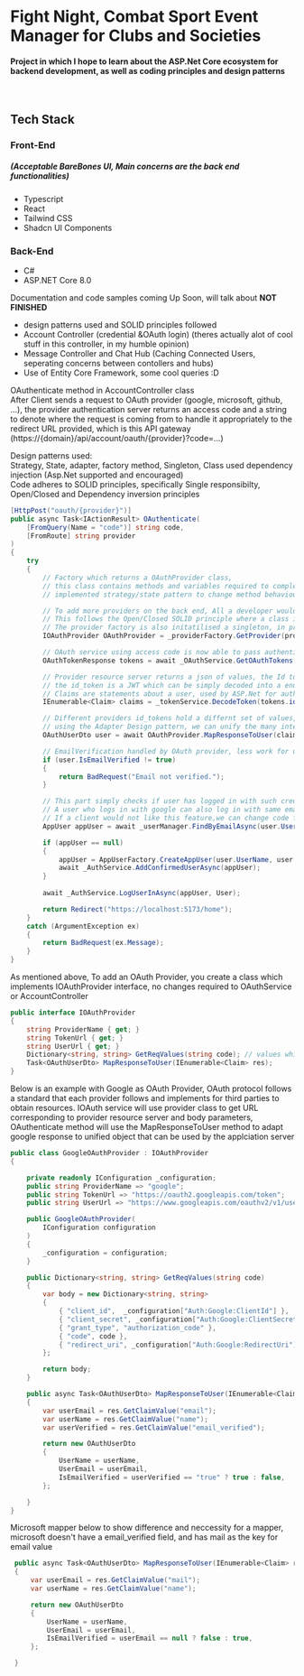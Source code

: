 <h1>Fight Night, Combat Sport Event Manager for Clubs and Societies </h1>
<h4> Project in which I hope to learn about the ASP.Net Core ecosystem for backend development, as well as coding principles and design patterns</h4>
<br>

<h2> Tech Stack </h2>
<h3>Front-End <h5>(Acceptable BareBones UI, Main concerns are the back end functionalities)</h5> </h3>
<ul>
  <li> Typescript </li>
  <li> React </li>
  <li> Tailwind CSS </li>
  <li> Shadcn UI Components </li>
</ul>

<h3>Back-End</h3>
<ul>
  <li> C# </li>
  <li> ASP.NET Core 8.0 </li>
</ul>

Documentation and code samples coming Up Soon, will talk about <b>NOT FINISHED</b><br> 
- design patterns used and SOLID principles followed
- Account Controller (credential &OAuth login) (theres actually alot of cool stuff in this controller, in my humble opinion)
- Message Controller and Chat Hub (Caching Connected Users, seperating concerns between contollers and hubs)
- Use of Entity Core Framework, some cool queries :D


OAuthenticate method in AccountController class <br>
After Client sends a request to OAuth provider (google, microsoft, github, ...), the provider authentication server returns an access code and a string to denote where the request is coming from to handle it appropriately to the redirect URL provided, which is this API gateway (https://{domain}/api/account/oauth/{provider}?code=...)<br>

Design patterns used:<br>
Strategy, State, adapter, factory method, Singleton, Class used dependency injection (Asp.Net supported and encouraged) <br>
Code adheres to SOLID principles, specifically Single responsibilty, Open/Closed and Dependency inversion principles

```C#
[HttpPost("oauth/{provider}")]
public async Task<IActionResult> OAuthenticate(
    [FromQuery(Name = "code")] string code,
    [FromRoute] string provider
)
{
    try
    {
        // Factory which returns a OAuthProvider class, 
        // this class contains methods and variables required to complete oauth 
        // implemented strategy/state pattern to change method behaviour during run time

        // To add more providers on the back end, All a developer would need to do would be to create another class which implements the IOAuthProvider interface, and fill in the required fields and methods
        // This follows the Open/Closed SOLID principle where a class is open for extension, but closed for modification
        // The provider factory is also initatilised a singleton, in program.cs file, (app startup file), this means that only one instance of the class is made
        IOAuthProvider OAuthProvider = _providerFactory.GetProvider(provider);

        // OAuth service using access code is now able to pass authentication when making requests to provider resource server (resource being user information)
        OAuthTokenResponse tokens = await _OAuthService.GetOAuthTokens(OAuthProvider.TokenUrl, OAuthProvider.GetReqValues(code));

        // Provider resource server returns a json of values, the Id token holding information about the user that we can use to authenticate them to our application
        // the id_token is a JWT which can be simply decoded into a enumerable object of claims
        // Claims are statements about a user, used by ASP.Net for authentication
        IEnumerable<Claim> claims = _tokenService.DecodeToken(tokens.id_token);

        // Different providers id_tokens hold a differnt set of values, example, google has email key {email:"mail"} and microsoft as {mail : "mail"}
        // using the Adapter Design pattern, we can unify the many interfaces to a common one that can be used by the server
        OAuthUserDto user = await OAuthProvider.MapResponseToUser(claims);

        // EmailVerification handled by OAuth provider, less work for us to handle forgotten passwords and unverified or bot emails
        if (user.IsEmailVerified != true)
        {
            return BadRequest("Email not verified.");
        }

        // This part simply checks if user has logged in with such credentials before, if not a new account is made,
        // A user who logs in with google can also log in with same emailed microsoft account, 
        // If a client would not like this feature,we can change code for accounts to hold a value in database to note what oauth provider was used for this account, and check if they match
        AppUser appUser = await _userManager.FindByEmailAsync(user.UserEmail);

        if (appUser == null)
        {
            appUser = AppUserFactory.CreateAppUser(user.UserName, user.UserEmail, user.Picture);
            await _AuthService.AddConfirmedUserAsync(appUser);
        }
        
        await _AuthService.LogUserInAsync(appUser, User);

        return Redirect("https://localhost:5173/home");
    }
    catch (ArgumentException ex)
    {
        return BadRequest(ex.Message);
    }
}
```

As mentioned above, To add an OAuth Provider, you create a class which implements IOAuthProvider interface, no changes required to OAuthService or AccountController
```C#
public interface IOAuthProvider
{
    string ProviderName { get; } 
    string TokenUrl { get; }
    string UserUrl { get; } 
    Dictionary<string, string> GetReqValues(string code); // values which go into POST body to acquire tokens from tokenURL
    Task<OAuthUserDto> MapResponseToUser(IEnumerable<Claim> res);
}
```

Below is an example with Google as OAuth Provider, OAuth protocol follows a standard that each provider follows and implements for third parties to obtain resources.
IOAuth service will use provider class to get URL corresponding to provider resource server and body parameters,
OAuthenticate method will use the MapResponseToUser method to adapt google response to unified object that can be used by the applciation server
```C#
public class GoogleOAuthProvider : IOAuthProvider
{

    private readonly IConfiguration _configuration;
    public string ProviderName => "google";
    public string TokenUrl => "https://oauth2.googleapis.com/token";
    public string UserUrl => "https://www.googleapis.com/oauthv2/v1/userinfo";

    public GoogleOAuthProvider(
        IConfiguration configuration
    )
    {
        _configuration = configuration;
    }

    public Dictionary<string, string> GetReqValues(string code)
    {
        var body = new Dictionary<string, string>
        {
            { "client_id",  _configuration["Auth:Google:ClientId"] },
            { "client_secret", _configuration["Auth:Google:ClientSecret"] },
            { "grant_type", "authorization_code" },
            { "code", code },
            { "redirect_uri", _configuration["Auth:Google:RedirectUri"] }
        };

        return body;
    }

    public async Task<OAuthUserDto> MapResponseToUser(IEnumerable<Claim> res)
    {
        var userEmail = res.GetClaimValue("email");
        var userName = res.GetClaimValue("name");
        var userVerified = res.GetClaimValue("email_verified");

        return new OAuthUserDto
        {
            UserName = userName,
            UserEmail = userEmail,
            IsEmailVerified = userVerified == "true" ? true : false,
        };

    }
}
```
Microsoft mapper below to show difference and neccessity for a mapper,
microsoft doesn't have a email_verified field, and has mail as the key for email value
```C#
 public async Task<OAuthUserDto> MapResponseToUser(IEnumerable<Claim> res)
 {
     var userEmail = res.GetClaimValue("mail");
     var userName = res.GetClaimValue("name");

     return new OAuthUserDto
     {
         UserName = userName,
         UserEmail = userEmail,
         IsEmailVerified = userEmail == null ? false : true,
     };

 }
```

